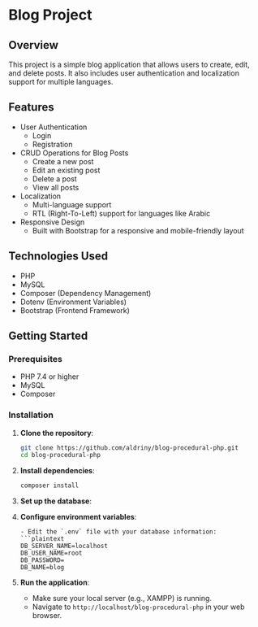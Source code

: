 # Blog Project

## Overview

This project is a simple blog application that allows users to create, edit, and delete posts. It also includes user authentication and localization support for multiple languages.

## Features

- User Authentication
  - Login
  - Registration
- CRUD Operations for Blog Posts
  - Create a new post
  - Edit an existing post
  - Delete a post
  - View all posts
- Localization
  - Multi-language support
  - RTL (Right-To-Left) support for languages like Arabic
- Responsive Design
  - Built with Bootstrap for a responsive and mobile-friendly layout

## Technologies Used

- PHP
- MySQL
- Composer (Dependency Management)
- Dotenv (Environment Variables)
- Bootstrap (Frontend Framework)

## Getting Started

### Prerequisites

- PHP 7.4 or higher
- MySQL
- Composer

### Installation

1. **Clone the repository**:
    ```sh
    git clone https://github.com/aldriny/blog-procedural-php.git
    cd blog-procedural-php
    ```

2. **Install dependencies**:
    ```sh
    composer install
    ```

3. **Set up the database**:

4. **Configure environment variables**:

    ```
    - Edit the `.env` file with your database information:
    ```plaintext
    DB_SERVER_NAME=localhost
    DB_USER_NAME=root
    DB_PASSWORD=
    DB_NAME=blog
    ```

5. **Run the application**:
    - Make sure your local server (e.g., XAMPP) is running.
    - Navigate to `http://localhost/blog-procedural-php` in your web browser.
